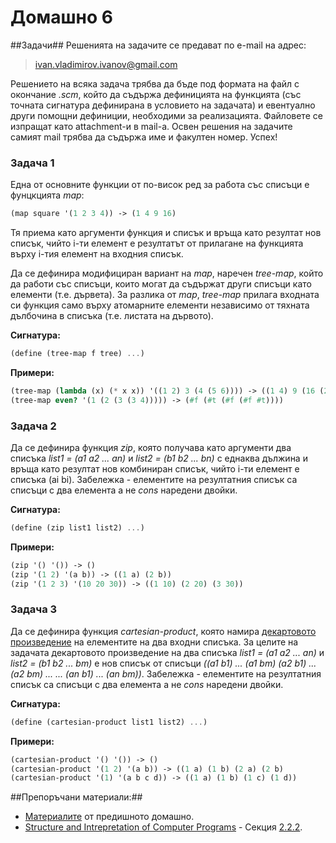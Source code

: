 Домашно 6
===========

##Задачи##
Решенията на задачите се предават по e-mail на адрес:

> ivan.vladimirov.ivanov@gmail.com

Решението на всяка задача трябва да бъде под формата на файл с окончание *.scm*, който да съдържа дефиницията на функцията (със точната сигнатура дефинирана в условието на задачата) и евентуално други помощни дефиниции, необходими за реализацията. Файловете се изпращат като attachment-и в mail-a. Освен решения на задачите самият mail трябва да съдържа име и факултен номер. Успех!


### Задача 1 ###
Една от основните функции от по-висок ред за работа със списъци е фунцкцията *map*:

```scheme
(map square '(1 2 3 4)) -> (1 4 9 16)
```

Тя приема като аргументи функция и списък и връща като резултат нов списък, чийто i-ти елемент е резултатът от прилагане на функцията върху i-тия елемент на входния списък.

Да се дефинира модифициран вариант на *map*, наречен *tree-map*, който да работи със списъци, които могат да съдържат други списъци като елементи (т.е. дървета). За разлика от *map*, *tree-map* прилага входната си функция само върху атомарните елементи независимо от тяхната дълбочина в списъка (т.е. листата на дървото).

**Сигнатура:**
```scheme
(define (tree-map f tree) ...)
```

**Примери:**
```scheme
(tree-map (lambda (x) (* x x)) '((1 2) 3 (4 (5 6)))) -> ((1 4) 9 (16 (25 36)))
(tree-map even? '(1 (2 (3 (3 4))))) -> (#f (#t (#f (#f #t))))
```

### Задача 2 ###
Да се дефинира функция *zip*, която получава като аргументи два списъка *list1 = (a1 a2 ... an)* и *list2 = (b1 b2 ... bn)* с еднаква дължина и връща като резултат нов комбиниран списък, чийто i-ти елемент е списъка (ai bi). Забележка - елементите на резултатния списък са списъци с два елемента а не *cons* наредени двойки.

**Сигнатура:**
```scheme
(define (zip list1 list2) ...)
```

**Примери:**
```scheme
(zip '() '()) -> ()
(zip '(1 2) '(a b)) -> ((1 a) (2 b))
(zip '(1 2 3) '(10 20 30)) -> ((1 10) (2 20) (3 30))
```

### Задача 3 ###
Да се дефинира функция *cartesian-product*, която намира [декартовото произведение](http://en.wikipedia.org/wiki/Cartesian_product) на елементите на два входни списъка. За целите на задачата декартовото произведение на два списъка *list1 = (a1 a2 ... an)* и *list2 = (b1 b2 ... bm)* е нов списък от списъци *((a1 b1) ... (a1 bm) (a2 b1) ... (a2 bm) ... ... (an b1) ... (an bm))*. Забележка - елементите на резултатния списък са списъци с два елемента а не *cons* наредени двойки.

**Сигнатура:**
```scheme
(define (cartesian-product list1 list2) ...)
```

**Примери:**
```scheme
(cartesian-product '() '()) -> ()
(cartesian-product '(1 2) '(a b)) -> ((1 a) (1 b) (2 a) (2 b)
(cartesian-product '(1) '(a b c d)) -> ((1 a) (1 b) (1 c) (1 d))
```

##Препоръчани материали:##

* [Материалите](https://github.com/IvanIvanov/fp2013/blob/master/lab1/homework5/README.md#%D0%9F%D1%80%D0%B5%D0%BF%D0%BE%D1%80%D1%8A%D1%87%D0%B0%D0%BD%D0%B8-%D0%BC%D0%B0%D1%82%D0%B5%D1%80%D0%B8%D0%B0%D0%BB%D0%B8) от предишното домашно.
* [Structure and Intrepretation of Computer Programs](http://mitpress.mit.edu/sicp/full-text/book/book.html) - Секция [2.2.2](http://mitpress.mit.edu/sicp/full-text/book/book-Z-H-15.html#%_sec_2.2.2).

